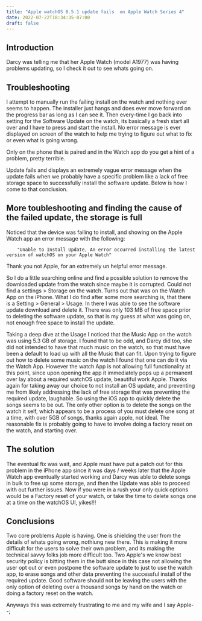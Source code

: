 ```yaml
---
title: "Apple watchOS 8.5.1 update fails  on Apple Watch Series 4"
date: 2022-07-22T18:34:35-07:00
draft: false
---
```


## Introduction

Darcy was telling me that her Apple Watch (model A1977) was having problems updating, so I check it out to see whats going on.

## Troubleshooting

I attempt to manually run the  failing install on the watch and nothing ever seems to happen. The installer just hangs and does ever move forward on the progress bar as long as I can see it. Then every-time I go back into setting for the Software Update on the watch, its basically a fresh start all over and I have to press and start the install. No error message is ever displayed on screen of the watch to help  me trying to figure out what to fix or even what is going wrong.

Only on the phone that is paired and in the Watch app do you get a hint of a problem, pretty terrible.

Update fails and displays an extremely vague error message when the update fails when we probably have a specific problem like a lack of free storage space to successfully install the software update. Below is how I come to that conclusion.

## More toubleshooting and finding the cause of the failed update, the storage is full

Noticed that the device was failing to install, and showing on the Apple Watch app an error message with the following:

        "Unable to Install Update, An error occurred installing the latest version of watchOS on your Apple Watch"

 Thank you not Apple, for an extremely un helpful error message.

So I do a little searching online and find a possible solution to remove the downloaded update from the watch since maybe it is corrupted. Could not find a settings > Storage on the watch. Turns out that was on the Watch App on the iPhone. What I do find after some more searching is, that there is a Setting > General > Usage. In there I was able to see the software update download and delete it. There was only 103 MB of free space prior to deleting the software update, so that is my guess at what was going on, not enough free space to install the update.

Taking a deep dive at the Usage I noticed that the Music App on the watch was using 5.3 GB of storage. I found that to be odd, and Darcy did too, she did not intended to have that much music on the watch, so that must have been a default to load up with all the Music that can fit. Upon trying to figure out how to delete some music on the watch I found that one can do it via the Watch App. However the watch App is not allowing full functionality at this point, since upon opening the app it immediately pops up a permanent over lay about a required watchOS update, beautiful work Apple. Thanks again for taking away our choice to not install an OS update, and preventing me from likely addressing the lack of free storage that was preventing the required update, laughable. So using the iOS app to quickly delete the songs seems to be out. The only other option is to delete the songs on the watch it self, which appears to be a process of you must delete one song at a time, with over 5GB of songs, thanks again apple, not ideal. The reasonable fix is probably going to have to involve doing a factory reset on the watch, and starting over.

## The solution

The eventual fix was wait, and Apple must have put a patch out for this problem in the iPhone app since it was days / weeks later that the Apple Watch app eventually started working and Darcy was able to delete songs in bulk to free up some storage, and then the Update was able to proceed with out further issues. Now if you were in a rush your only quick options would be a Factory reset of your watch, or take the time to delete songs one at a time on the watchOS UI, yikes!!!

## Conclusions

Two core problems Apple is having. One is shielding the user from the details of whats going wrong, nothiung new there. This is making it more difficult for the users to solve their own problem, and its making the technical savvy folks job more difficult too. Two Apple's we know best security policy is bitting them in the butt since in this case not allowing the user opt out or even postpone the software update to just to use the watch app, to erase songs and other data preventing the successful install of the required update. Good software should not be leaving the users with the only option of deleting over a thousand songs by hand on the watch or doing a factory reset on the watch.

Anyways this was extremely frustrating to me and my wife and I say Apple--;
